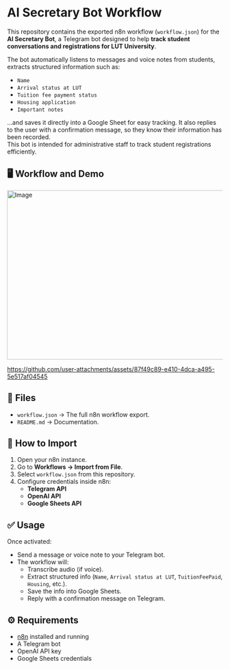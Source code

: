 # AI Secretary Bot Workflow

This repository contains the exported n8n workflow (`workflow.json`) for the **AI Secretary Bot**, a Telegram bot designed to help **track student conversations and registrations for LUT University**.  

The bot automatically listens to messages and voice notes from students, extracts structured information such as:  
- `Name`  
- `Arrival status at LUT`  
- `Tuition fee payment status`  
- `Housing application`  
- `Important notes`  

…and saves it directly into a Google Sheet for easy tracking. It also replies to the user with a confirmation message, so they know their information has been recorded.  
This bot is intended for administrative staff to track student registrations efficiently.

## 🖥️ Workflow and Demo
<img width="1113" height="395" alt="Image" src="https://github.com/user-attachments/assets/0fd14a9c-546c-4b3a-864b-8e582648640e" />

https://github.com/user-attachments/assets/87f49c89-e410-4dca-a495-5e517af04545

## 📂 Files
- `workflow.json` → The full n8n workflow export.  
- `README.md` → Documentation.  

## 🚀 How to Import
1. Open your n8n instance.  
2. Go to **Workflows → Import from File**.  
3. Select `workflow.json` from this repository.  
4. Configure credentials inside n8n:  
   - **Telegram API**  
   - **OpenAI API**  
   - **Google Sheets API**  

## ✅ Usage
Once activated:  
- Send a message or voice note to your Telegram bot.  
- The workflow will:  
  - Transcribe audio (if voice).  
  - Extract structured info (`Name`, `Arrival status at LUT`, `TuitionFeePaid`, `Housing`, etc.).  
  - Save the info into Google Sheets.  
  - Reply with a confirmation message on Telegram.  

## ⚙️ Requirements
- [n8n](https://n8n.io/) installed and running  
- A Telegram bot  
- OpenAI API key  
- Google Sheets credentials
